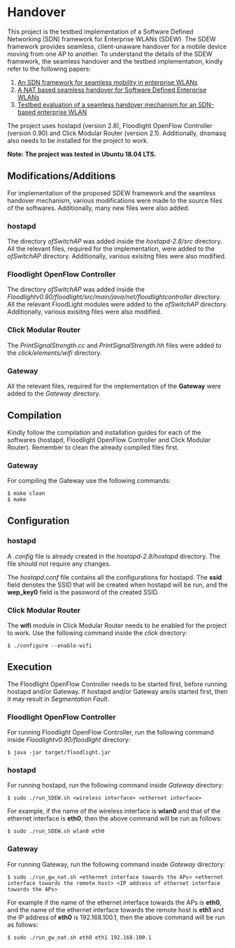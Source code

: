 # Handover
This project is the testbed implementation of a Software Defined Networking (SDN) framework for Enterprise WLANs (SDEW). The SDEW framework provides seamless, client-unaware handover for a mobile device moving from one AP to another. To understand the details of the SDEW framework, the seamless handover and the testbed implementation, kindly refer to the following papers:
1) [An SDN framework for seamless mobility in enterprise WLANs](https://doi.org/10.1109/PIMRC.2015.7343624)
2) [A NAT based seamless handover for Software Defined Enterprise WLANs](https://doi.org/10.1007/978-3-030-30523-9_7)
3) [Testbed evaluation of a seamless handover mechanism for an SDN-based enterprise WLAN](https://doi.org/10.1007/s12046-019-1229-3)

The project uses hostapd (version 2.8), Floodlight OpenFlow Controller (version 0.90) and Click Modular Router (version 2.1). Additionally, dnsmasq also needs to be installed for the project to work.

**Note: The project was tested in Ubuntu 18.04 LTS.**
## Modifications/Additions
For implementation of the proposed SDEW framework and the seamless handover mechanism, various modifications were made to the source files of the softwares. Additionally, many new files were also added.
### hostapd
The directory *ofSwitchAP* was added inside the *hostapd-2.8/src* directory. All the relevant files, required for the implementation, were added to the *ofSwitchAP* directory. Additionally, various exisitng files were also modified.
### Floodlight OpenFlow Controller
The directory *ofSwitchAP* was added inside the *Floodlightv0.90/floodlight/src/main/java/net/floodlightcontroller* directory. All the relevant FloodLight modules were added to the *ofSwitchAP* directory. Additionally, various exisitng files were also modified.
### Click Modular Router
The *PrintSignalStrength.cc* and *PrintSignalStrength.hh* files were added to the *click/elements/wifi* directory.
### Gateway
All the relevant files, required for the implementation of the **Gateway** were added to the *Gateway* directory.
## Compilation
Kindly follow the compilation and installation guides for each of the softwares (hostapd, Floodlight OpenFlow Controller and Click Modular Router). Remember to clean the already compiled files first. 
### Gateway
For compiling the Gateway use the following commands:
```
$ make clean
$ make
```
## Configuration
### hostapd
A *.config* file is already created in the *hostapd-2.8/hostapd* directory. The file should not require any changes.

The *hostapd.conf* file contains all the configurations for hostapd. The **ssid** field denotes the SSID that will be created when hostapd will be run, and the **wep_key0** field is the password of the created SSID. 
### Click Modular Router
The **wifi** module in Click Modular Router needs to be enabled for the project to work. Use the following command inside the *click* directory:
```
$ ./configure --enable-wifi
```
## Execution
The Floodlight OpenFlow Controller needs to be started first, before running hostapd and/or Gateway. If hostapd and/or Gateway are/is started first, then it may result in *Segmentation Fault*.
### Floodlight OpenFlow Controller
For running Floodlight OpenFlow Controller, run the following command inside *Floodlightv0.90/floodlight* directory:
```
$ java -jar target/floodlight.jar
```
### hostapd
For running hostapd, run the following command inside *Gateway* directory:
```
$ sudo ./run_SDEW.sh <wireless interface> <ethernet interface>
```
For example, if the name of the wireless interface is **wlan0** and that of the ethernet interface is **eth0**, then the above command will be run as follows:
```
$ sudo ./run_SDEW.sh wlan0 eth0 
```
### Gateway
For running Gateway, run the following command inside *Gateway* directory:
```
$ sudo ./run_gw_nat.sh <ethernet interface towards the APs> <ethernet interface towards the remote host> <IP address of ethernet interface towards the APs>
```
For example if the name of the ethernet interface towards the APs is **eth0**, and the name of the ethernet interface towards the remote host is **eth1** and the IP address of **eth0** is 192.168.100.1, then the above command will be run as follows:
```
$ sudo ./run_gw_nat.sh eth0 eth1 192.168.100.1
```
